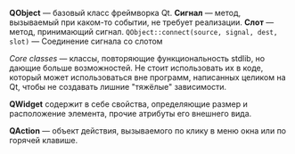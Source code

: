**QObject** — базовый класс фреймворка Qt.
**Сигнал** — метод, вызываемый при каком-то событии, не требует реализации.
**Слот** — метод, принимающий сигнал.
`QObject::connect(source, signal, dest, slot)` — Соединение сигнала со слотом

*Core classes* — классы, повторяющие функциональность stdlib, но дающие больше возможностей. Не стоит использовать их в коде, который может использоваться вне программ, написанных целиком на Qt, чтобы не создавать лишние "тяжёлые" зависимости.

**QWidget** содержит в себе свойства, определяющие размер и расположение элемента, прочие атрибуты его внешнего вида.

**QAction** — объект действия, вызываемого по клику в меню окна или по горячей клавише.
